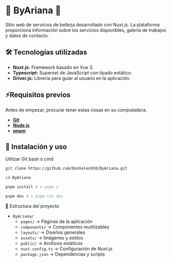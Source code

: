 # 🌸 ByAriana 🌸

Sitio web de servicios de belleza desarrollado con Nuxt.js. La plataforma proporciona información sobre los servicios disponibles, galería de trabajos y datos de contacto.

## 🛠️ Tecnologías utilizadas
- **Nuxt.js**: Framework basado en Vue 3.
- **Typescript:** Superset de JavaScript con tipado estático.
- **Driver.js:** Librería para guiar al usuario en la aplicación.

## ⚡Requisitos previos
Antes de empezar, procurar tener estas  cosas en su computadora.
- [**Git**](https://git-scm.com/ "**Git**")
- [**Node js**](https://nodejs.org/es "**Node js**")
- [**pnpm**](https://pnpm.io/ "**pnpm**")

## 🚀 Instalación y uso
Utilizar Git bash o cmd
```bash
git clone https://github.com/DonValen910/ByAriana.git

cd ByAriana

pnpm install # o pnpm i

pnpm dev # o pnpm run dev
```

📂 Estructura del proyecto
- `ByAriana/`
  - `pages/` → Páginas de la aplicación
  - `components/` → Componentes reutilizables
  - `layouts/` → Diseños generales
  - `assets/` → Imágenes y estilos
  - `public/` → Archivos estáticos
  - `nuxt.config.ts` → Configuración de Nuxt.js
  - `package.json` → Dependencias y scripts


